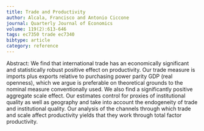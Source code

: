 ```yaml
---
title: Trade and Productivity
author: Alcala, Francisco and Antonio Ciccone
journal: Quarterly Journal of Economics
volume: 119(2):613-646
tags: ec7350 trade ec7340
bibtype: article
category: reference
---
```

Abstract: We find that international trade has an economically significant and statistically robust positive effect on productivity. Our trade measure is imports plus exports relative to purchasing power parity GDP (real openness), which we argue is preferable on theoretical grounds to the nominal measure conventionally used. We also find a significantly positive aggregate scale effect. Our estimates control for proxies of institutional quality as well as geography and take into account the endogeneity of trade and institutional quality. Our analysis of the channels through which trade and scale affect productivity yields that they work through total factor productivity.
